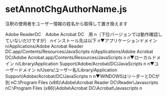 # setAnnotChgAuthorName.js
注釈の使用者をユーザー情報の姓名から取得して置き換えます


Adobe ReaderDC　Adobe Acrobat DC　用
n（下位バージョンでは動作確認していないだけですが）
nインストール先は以下
n▼アプリケーションドメイン
n/Applications/Adobe Acrobat Reader DC.app/Contents/Resources/JavaScripts
n/Applications/Adobe Acrobat DC/Adobe Acrobat.app/Contents/Resources/JavaScripts
n
n▼ローカルドメイン
n/Library/Application Support/Adobe/Acrobat/DC/JavaScripts
n
n▼ユーザードメイン
n/Users/ユーザー名/Library/Application Support/Adobe/Acrobat/DC/JavaScripts
n
n▼WINDOWSはリーダーとDCが別
nC:\Program Files (x86)\Adobe\Acrobat Reader DC\Reader\Javascripts
nC:\Program Files (x86)\Adobe\Acrobat DC\Acrobat\Javascripts
n

